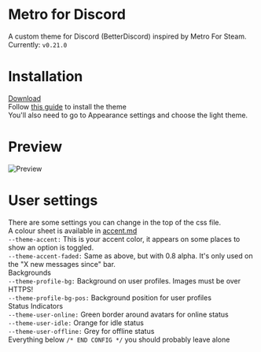 # Metro for Discord
A custom theme for Discord (BetterDiscord) inspired by Metro For Steam.  
Currently: `v0.21.0`

# Installation
[Download](https://raw.githubusercontent.com/TakosThings/Metro-for-Discord/master/Metro_for_Discord.theme.css)  
Follow [this guide](https://0mniscient.github.io/BetterDiscord/install_theme.html) to install the theme  
You'll also need to go to Appearance settings and choose the light theme.

# Preview
![Preview](https://i.imgur.com/5ry2Q4p.png)

# User settings
There are some settings you can change in the top of the css file.  
A colour sheet is available in [accent.md](https://github.com/TakosThings/Metro-for-Discord/blob/master/accent.md)  
`--theme-accent:` This is your accent color, it appears on some places to show an option is toggled.  
`--theme-accent-faded:` Same as above, but with 0.8 alpha. It's only used on the "X new messages since" bar.  
Backgrounds  
`--theme-profile-bg:` Background on user profiles. Images must be over HTTPS!  
`--theme-profile-bg-pos:` Background position for user profiles  
Status Indicators  
`--theme-user-online:` Green border around avatars for online status  
`--theme-user-idle:` Orange for idle status  
`--theme-user-offline:` Grey for offline status  
Everything below `/* END CONFIG */` you should probably leave alone

